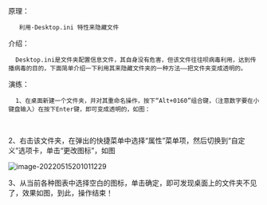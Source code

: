 

原理：

       利用·Desktop.ini 特性来隐藏文件

介绍：

      Desktop.ini是文件夹配置信息文件，其自身没有危害，但该文件往往呗病毒利用，达到传播病毒的目的，下面简单介绍一下利用其来隐藏文件夹的一种方法——把文件夹变成透明的。

演练：

      1、在桌面新建一个文件夹，并对其重命名操作，按下“Alt+0160”组合键，（注意数字要在小键盘输入）在按下Enter键，即可变成透明的，如图：


​                                                    

2、右击该文件夹，在弹出的快捷菜单中选择“属性”菜单项，然后切换到“自定义”选项卡，单击“更改图标”，如图

 ![image-20220515201011229](https://img2023.cnblogs.com/blog/2554043/202212/2554043-20221204183558781-1066735740.png)

3、从当前各种图表中选择空白的图标，单击确定，即可发现桌面上的文件夹不见了，效果如图，到此，操作结束！


